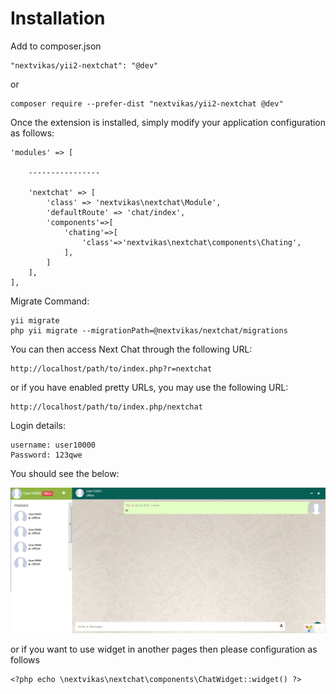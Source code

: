 # Installation
Add to composer.json


```
"nextvikas/yii2-nextchat": "@dev"
```
or
```
composer require --prefer-dist "nextvikas/yii2-nextchat @dev"
```

Once the extension is installed, simply modify your application configuration as follows:
```
'modules' => [

    ----------------

    'nextchat' => [
        'class' => 'nextvikas\nextchat\Module',
        'defaultRoute' => 'chat/index',
        'components'=>[
            'chating'=>[
                'class'=>'nextvikas\nextchat\components\Chating',
            ],
        ]
    ],
],
```


Migrate Command: 
```
yii migrate
php yii migrate --migrationPath=@nextvikas/nextchat/migrations
```


You can then access Next Chat through the following URL:
```
http://localhost/path/to/index.php?r=nextchat
```
or if you have enabled pretty URLs, you may use the following URL:
```
http://localhost/path/to/index.php/nextchat
```


Login details: 
```
username: user10000
Password: 123qwe
```

You should see the below:

![yii next chat demo page](https://raw.githubusercontent.com/nextvikas/yii2-nextchat/master/nextchat.png "yii next chat demo page")


or if you want to use widget in another pages then please configuration as follows
```
<?php echo \nextvikas\nextchat\components\ChatWidget::widget() ?>
```

